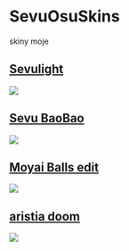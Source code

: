 # SevuOsuSkins
skiny moje 

## [Sevulight](https://github.com/sevuu/SevuOsuSkins/raw/main/Sevulight/sevulight%20v1.osk)
![](https://cdn.discordapp.com/attachments/338268917497856001/1188148140352741506/screenshot014.png?ex=6599782f&is=6587032f&hm=6af4a50deb92ce68e03bc93a0b57beb75bb76ae3f5a105855c627a64bc0379cd&)

## [Sevu BaoBao](https://github.com/sevuu/SevuOsuSkins/raw/main/Sevu%20BaoBao/SevuBaoBao.osk)
![](https://osu.ppy.sh/ss/18955846/0309)

## [Moyai Balls edit](https://github.com/sevuu/SevuOsuSkins/raw/main/Moyai%20Balls/Moyai%20Balls.osk)
![](https://media.discordapp.net/attachments/338268917497856001/1188149368717578260/screenshot018.png?ex=65997954&is=65870454&hm=6da0cef5e2577510ddbcd4437ed7bfa3e26987c19ffe86802bd06d4b359c429c&=&format=webp&quality=lossless&width=1138&height=640)


## [aristia doom](https://github.com/sevuu/SevuOsuSkins/raw/main/aristia%20doom/aristia%20doom.osk)
![](https://osu.ppy.sh/ss/18955858/0f46)
